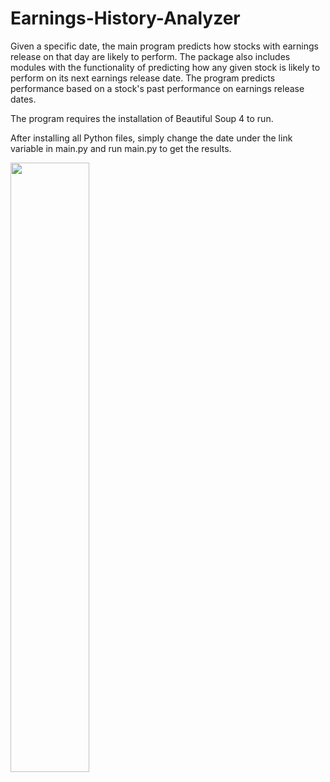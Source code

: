 # Earnings-History-Analyzer

Given a specific date, the main program predicts how stocks with earnings release on that day are likely to perform. The package also includes modules with the functionality of predicting how any given stock is likely to perform on its next earnings release date.  The program predicts performance based on a stock's past performance on earnings release dates.

The program requires the installation of Beautiful Soup 4 to run.

After installing all Python files, simply change the date under the link variable in main.py and run main.py to get the results.


<img src='https://github.com/dexink1/Earnings-History-Analyzer/blob/master/f1.png' width=50% height=auto>
